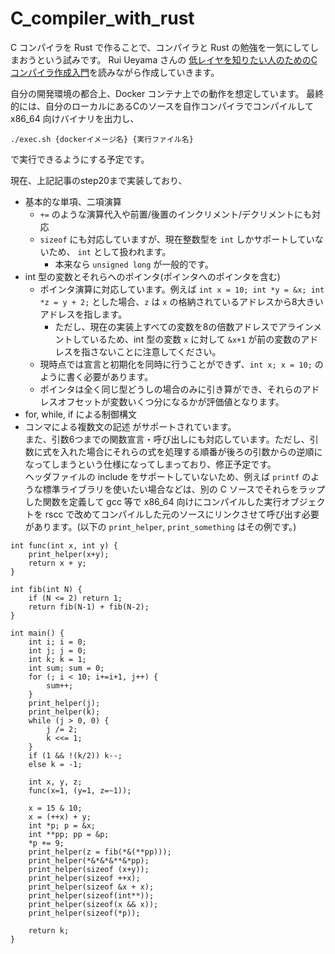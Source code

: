 # C_compiler_with_rust

C コンパイラを Rust で作ることで、コンパイラと Rust の勉強を一気にしてしまおうという試みです。
Rui Ueyama さんの
[低レイヤを知りたい人のためのCコンパイラ作成入門](https://www.sigbus.info/compilerbook)を読みながら作成していきます。


自分の開発環境の都合上、Docker コンテナ上での動作を想定しています。
最終的には、自分のローカルにあるCのソースを自作コンパイラでコンパイルして x86_64 向けバイナリを出力し、
```
./exec.sh {dockerイメージ名} {実行ファイル名}
```
で実行できるようにする予定です。

現在、上記記事のstep20まで実装しており、
- 基本的な単項、二項演算
	- `+=` のような演算代入や前置/後置のインクリメント/デクリメントにも対応
	- `sizeof` にも対応していますが、現在整数型を `int` しかサポートしていないため、 `int` として扱われます。
		- 本来なら `unsigned long` が一般的です。
- int 型の変数とそれらへのポインタ(ポインタへのポインタを含む)
	- ポインタ演算に対応しています。例えば `int x = 10; int *y = &x; int *z = y + 2;` とした場合、`z` は `x` の格納されているアドレスから8大きいアドレスを指します。
		- ただし、現在の実装上すべての変数を8の倍数アドレスでアラインメントしているため、int 型の変数 `x` に対して `&x+1` が前の変数のアドレスを指さないことに注意してください。
	- 現時点では宣言と初期化を同時に行うことができず、`int x; x = 10;` のように書く必要があります。
	- ポインタは全く同じ型どうしの場合のみに引き算ができ、それらのアドレスオフセットが変数いくつ分になるかが評価値となります。
- for, while, if による制御構文
- コンマによる複数文の記述
がサポートされています。  
また、引数6つまでの関数宣言・呼び出しにも対応しています。ただし、引数に式を入れた場合にそれらの式を処理する順番が後ろの引数からの逆順になってしまうという仕様になってしまっており、修正予定です。  
ヘッダファイルの include をサポートしていないため、例えば `printf` のような標準ライブラリを使いたい場合などは、別の C ソースでそれらをラップした関数を定義して gcc 等で x86_64 向けにコンパイルした実行オブジェクトを rscc で改めてコンパイルした元のソースにリンクさせて呼び出す必要があります。(以下の `print_helper`, `print_something` はその例です。)

```
int func(int x, int y) {
	print_helper(x+y);
	return x + y;
}

int fib(int N) {
	if (N <= 2) return 1;
	return fib(N-1) + fib(N-2);
}

int main() {
	int i; i = 0;
	int j; j = 0;
	int k; k = 1;
	int sum; sum = 0;
	for (; i < 10; i+=i+1, j++) {
		sum++;
	}
	print_helper(j);
	print_helper(k);
	while (j > 0, 0) {
		j /= 2;
		k <<= 1;
	}
	if (1 && !(k/2)) k--;
	else k = -1;

	int x, y, z;
	func(x=1, (y=1, z=~1));

	x = 15 & 10;
	x = (++x) + y;
	int *p; p = &x; 
	int **pp; pp = &p;
	*p += 9;
	print_helper(z = fib(*&(**pp)));
	print_helper(*&*&*&**&*pp);
	print_helper(sizeof (x+y));
	print_helper(sizeof ++x);
	print_helper(sizeof &x + x);
	print_helper(sizeof(int**));
	print_helper(sizeof(x && x));
	print_helper(sizeof(*p));

	return k;
}
```